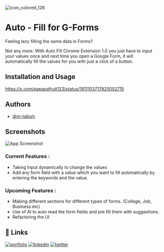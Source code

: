 ![icon_colored_128](https://github.com/m-tabish/auto-forms/assets/67482503/49e8d8ac-e8d2-4806-a867-ab3e627a2679)
# Auto - Fill for G-Forms
Feeling lazy filling the same data in Forms?  

Not any more. With Auto Fill Chrome Extension 1.0  you just have to input your values once and next time you open a Google Form, it will automatically fill the values for you with just a click of a button.
## Installation and Usage

https://x.com/papayafruit123/status/1811103717825052715  
## Authors

- [@m-tabish](https://www.github.com/m-tabish)


## Screenshots

![App Screenshot](https://github.com/m-tabish/auto-forms/assets/67482503/7568fda6-4b0c-4910-8649-3f6189c7490e)
### Current Features :

- Taking Input dynamically to change the values  
- Add any form field with a value which you want to fill automatically by entering the keywords and the value.
  
### Upcoming Features :
- Making different sections for different types of forms. (College, Job, Business etc)
- Use of AI to auto read the form fields and pre fill them with suggestions.
- Refactoring the UI


## 🔗 Links
[![portfolio](https://img.shields.io/badge/my_portfolio-000?style=for-the-badge&logo=ko-fi&logoColor=white)](https://m-tabish.github.io/portfolio/)
[![linkedin](https://img.shields.io/badge/linkedin-0A66C2?style=for-the-badge&logo=linkedin&logoColor=white)](https://www.linkedin.com/in/m-tabishk/)
[![twitter](https://img.shields.io/badge/twitter-1DA1F2?style=for-the-badge&logo=twitter&logoColor=white)](https://x.com/papayafruit123)
